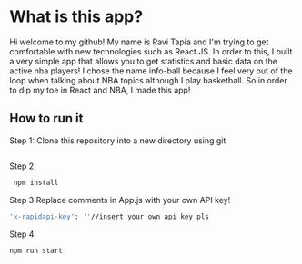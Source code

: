 # What is this app?

Hi welcome to my github! My name is Ravi Tapia and I'm trying to get comfortable with new technologies such as React.JS. In order to this, I built a very simple app that allows you to get statistics and basic data on the active nba players! I chose the name info-ball because I feel very out of the loop when talking about NBA topics although I play basketball. So in order to dip my toe in React and NBA, I made this app! 

## How to run it
Step 1:  Clone this repository into a new directory using git
```bash
```
Step 2:
```bash
 npm install
```
Step 3 Replace comments in App.js with your own API key!
```bash
'x-rapidapi-key': ''//insert your own api key pls
```
Step 4
```bash
npm run start
```




